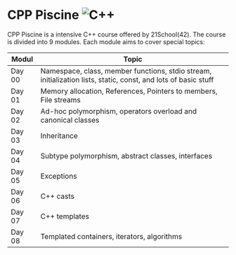 
# CPP Piscine <img alt="C++" src="https://img.shields.io/badge/c++-%2300599C.svg?style=for-the-badge&logo=c%2B%2B&logoColor=white"/>

CPP Piscine is a intensive C++ course offered by 21School(42). The course is divided into 9 modules. Each module aims to cover special topics:

| Modul       | Topic |
| -------------- | ------------------------------------------------------------------------------------------------------- |
| Day 00 | Namespace, class, member functions, stdio stream, initialization lists, static, const, and lots of basic stuff |
| Day 01 | Memory allocation, References, Pointers to members, File streams |
| Day 02 | Ad-hoc polymorphism, operators overload and canonical classes |
| Day 03 | Inheritance |
| Day 04 | Subtype polymorphism, abstract classes, interfaces |
| Day 05 | Exceptions |
| Day 06 | C++ casts |
| Day 07 | C++ templates |
| Day 08 | Templated containers, iterators, algorithms |
